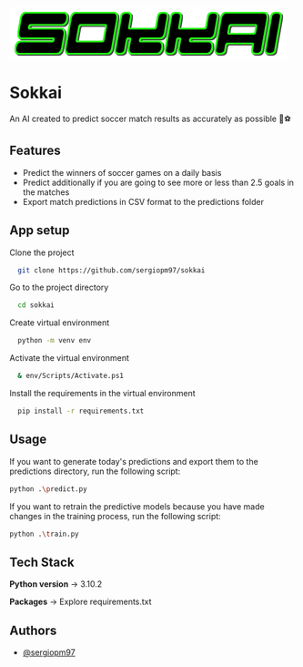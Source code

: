![Logo](https://raw.githubusercontent.com/sergiopm97/sokkai/main/sokkai_logo.png)

# Sokkai

An AI created to predict soccer match results as accurately as possible 🤖⚽

## Features

- Predict the winners of soccer games on a daily basis
- Predict additionally if you are going to see more or less than 2.5 goals in the matches
- Export match predictions in CSV format to the predictions folder

## App setup

Clone the project

```bash
  git clone https://github.com/sergiopm97/sokkai
```

Go to the project directory

```bash
  cd sokkai
```

Create virtual environment

```bash
  python -m venv env
```

Activate the virtual environment

```bash
  & env/Scripts/Activate.ps1
```

Install the requirements in the virtual environment

```bash
  pip install -r requirements.txt
```

## Usage

If you want to generate today's predictions and export them to the predictions directory, run the following script:

```bash
python .\predict.py
```

If you want to retrain the predictive models because you have made changes in the training process, run the following script:

```bash
python .\train.py
```

## Tech Stack

**Python version** -> 3.10.2

**Packages** -> Explore requirements.txt

## Authors

- [@sergiopm97](https://github.com/sergiopm97)

